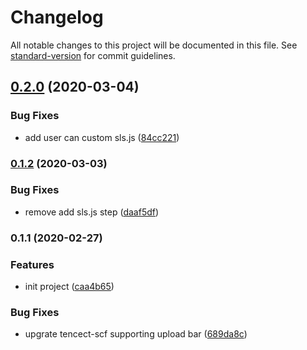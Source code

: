 # Changelog

All notable changes to this project will be documented in this file. See [standard-version](https://github.com/conventional-changelog/standard-version) for commit guidelines.

## [0.2.0](https://github.com/serverless-components/tencent-nextjs/compare/v0.1.2...v0.2.0) (2020-03-04)


### Bug Fixes

* add user can custom sls.js ([84cc221](https://github.com/serverless-components/tencent-nextjs/commit/84cc221ee362fecebdad3b444cce50e7a5459839))

### [0.1.2](https://github.com/serverless-components/tencent-nextjs/compare/v0.1.1...v0.1.2) (2020-03-03)


### Bug Fixes

* remove add sls.js step ([daaf5df](https://github.com/serverless-components/tencent-nextjs/commit/daaf5dfd81d980044fcf62a73b599e839287c8ad))

### 0.1.1 (2020-02-27)


### Features

* init project ([caa4b65](https://github.com/serverless-components/tencent-nextjs/commit/caa4b65cdd5052a204fac7a35530d5814a7aa07e))


### Bug Fixes

* upgrate tencect-scf supporting upload bar ([689da8c](https://github.com/serverless-components/tencent-nextjs/commit/689da8c8d0a51649828fe664d94e3359baa8d651))
